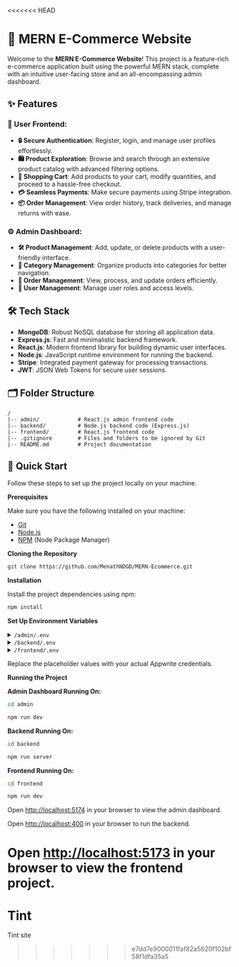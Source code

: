 <<<<<<< HEAD
# 🛒 MERN E-Commerce Website

Welcome to the **MERN E-Commerce Website**! This project is a feature-rich e-commerce application built using the powerful MERN stack, complete with an intuitive user-facing store and an all-encompassing admin dashboard.

## ✨ Features

### 🌟 User Frontend:

- **🔒 Secure Authentication**: Register, login, and manage user profiles effortlessly.
- **🛍️ Product Exploration**: Browse and search through an extensive product catalog with advanced filtering options.
- **🛒 Shopping Cart**: Add products to your cart, modify quantities, and proceed to a hassle-free checkout.
- **💳 Seamless Payments**: Make secure payments using Stripe integration.
- **📦 Order Management**: View order history, track deliveries, and manage returns with ease.

### ⚙️ Admin Dashboard:

- **🛠️ Product Management**: Add, update, or delete products with a user-friendly interface.
- **📂 Category Management**: Organize products into categories for better navigation.
- **📑 Order Management**: View, process, and update orders efficiently.
- **👥 User Management**: Manage user roles and access levels.

## 🛠️ Tech Stack

- **MongoDB**: Robust NoSQL database for storing all application data.
- **Express.js**: Fast and minimalistic backend framework.
- **React.js**: Modern frontend library for building dynamic user interfaces.
- **Node.js**: JavaScript runtime environment for running the backend.
- **Stripe**: Integrated payment gateway for processing transactions.
- **JWT**: JSON Web Tokens for secure user sessions.

## 🗂️ Folder Structure

```plaintext
/
|-- admin/            # React.js admin frontend code
|-- backend/          # Node.js backend code (Express.js)
|-- frontend/         # React.js frontend code
|-- .gitignore        # Files and folders to be ignored by Git
|-- README.md         # Project documentation
```

## 🤸 Quick Start

Follow these steps to set up the project locally on your machine.

**Prerequisites**

Make sure you have the following installed on your machine:

- [Git](https://git-scm.com/)
- [Node.js](https://nodejs.org/en)
- [NPM](https://www.npmjs.com/) (Node Package Manager)

**Cloning the Repository**

```bash
git clone https://github.com/MenathNDGD/MERN-Ecommerce.git
```

**Installation**

Install the project dependencies using npm:

```bash
npm install
```

**Set Up Environment Variables**

<details>
<summary><code>/admin/.env</code></summary>

```env
VITE_BACKEND_URL = "http://localhost:4000"
```

</details>

<details>
<summary><code>/backend/.env</code></summary>

```env
MONGODB_URI =

CLOUDINARY_API_KEY =

CLOUDINARY_SECRET_KEY =

CLOUDINARY_CLOUD_NAME =

JWT_SECRET =

ADMIN_EMAIL = "admin@trendify.com" #For testing only

ADMIN_PASSWORD = "admin@123" #For testing only

```

</details>

<details>
<summary><code>/frontend/.env</code></summary>

```env
VITE_BACKEND_URL = "http://localhost:4000"
```

</details>

Replace the placeholder values with your actual Appwrite credentials.

**Running the Project**

**Admin Dashboard Running On:**

```bash
cd admin
```

```bash
npm run dev
```

**Backend Running On:**

```bash
cd backend
```

```bash
npm run server
```

**Frontend Running On:**

```bash
cd frontend
```

```bash
npm run dev
```

Open [http://localhost:5174](http://localhost:5174) in your browser to view the admin dashboard.

Open [http://localhost:400](http://localhost:400) in your browser to run the backend.

Open [http://localhost:5173](http://localhost:5173) in your browser to view the frontend project.
=======
# Tint
Tint site
>>>>>>> e7dd7e9000011faf82a5620f102bf58f1dfa35a5
